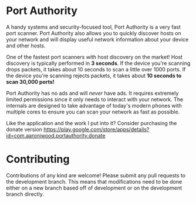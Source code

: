 # Port Authority

A handy systems and security-focused tool, Port Authority is a very fast port scanner. Port Authority also allows you to quickly discover hosts on your network and will display useful network information about your device and other hosts.

One of the fastest port scanners with host discovery on the market! Host discovery is typically performed in **3 seconds**. If the device you're scanning drops packets, it takes about 10 seconds to scan a little over 1000 ports. If the device you're scanning rejects packets, it takes about **10 seconds to scan 30,000 ports!**

Port Authority has no ads and will *never* have ads. It requires extremely limited permissions since it only needs to interact with your network. The internals are designed to take advantage of today's modern phones with multiple cores to ensure you can scan your network as fast as possible.

Like the application and the work I put into it?
Consider purchasing the donate version https://play.google.com/store/apps/details?id=com.aaronjwood.portauthority.donate

# Contributing

Contributions of any kind are welcome! Please submit any pull requests to the development branch. This means that modifications need to be done either on a new branch based off of development or on the development branch directly.
